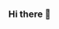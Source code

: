 ### Hi there 👋

<!--
**gameliaprogrammer/gameliaprogrammer** is a ✨ _special_ ✨ repository because its `README.md` (this file) appears on your GitHub profile.

Here are some ideas to get you started:

- 🔭 I’m currently working on Nextjs, Reactjs, C
- 🌱 I’m currently learning Software engineering
- 👯 I’m looking to collaborate on projects in web coding
- 🤔 I’m looking for help with ...
- 💬 Ask me about Html,JS, Css
- 📫 How to reach me: ...
- 😄 Pronouns: her
-->
